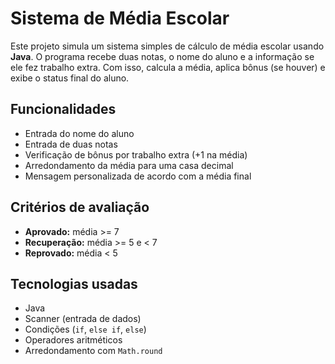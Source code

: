 # Sistema de Média Escolar

Este projeto simula um sistema simples de cálculo de média escolar usando **Java**. O programa recebe duas notas, o nome do aluno e a informação se ele fez trabalho extra. Com isso, calcula a média, aplica bônus (se houver) e exibe o status final do aluno.

## Funcionalidades

- Entrada do nome do aluno
- Entrada de duas notas
- Verificação de bônus por trabalho extra (+1 na média)
- Arredondamento da média para uma casa decimal
- Mensagem personalizada de acordo com a média final

## Critérios de avaliação

- **Aprovado:** média >= 7
- **Recuperação:** média >= 5 e < 7
- **Reprovado:** média < 5

## Tecnologias usadas

- Java
- Scanner (entrada de dados)
- Condições (`if`, `else if`, `else`)
- Operadores aritméticos
- Arredondamento com `Math.round`

